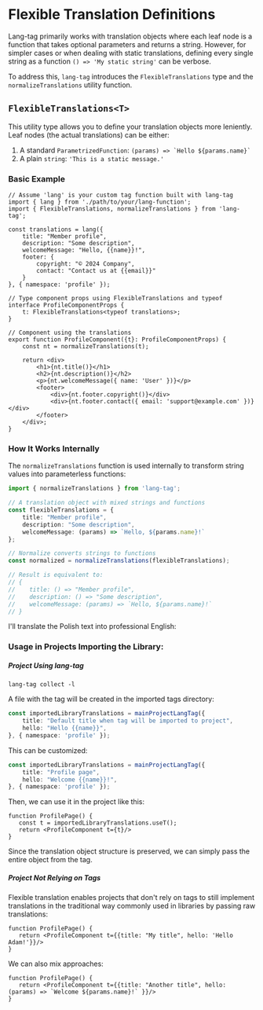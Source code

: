 # Flexible Translation Definitions

Lang-tag primarily works with translation objects where each leaf node is a function that takes optional parameters and returns a string. However, for simpler cases or when dealing with static translations, defining every single string as a function `() => 'My static string'` can be verbose.

To address this, `lang-tag` introduces the `FlexibleTranslations` type and the `normalizeTranslations` utility function.

## `FlexibleTranslations<T>`

This utility type allows you to define your translation objects more leniently. Leaf nodes (the actual translations) can be either:

1.  A standard `ParametrizedFunction`: ```(params) => `Hello ${params.name}` ```
2.  A plain `string`: `'This is a static message.'`

### Basic Example

```tsx 
// Assume 'lang' is your custom tag function built with lang-tag
import { lang } from './path/to/your/lang-function';
import { FlexibleTranslations, normalizeTranslations } from 'lang-tag';

const translations = lang({
    title: "Member profile",
    description: "Some description",
    welcomeMessage: "Hello, {{name}}!",
    footer: {
        copyright: "© 2024 Company",
        contact: "Contact us at {{email}}"
    }
}, { namespace: 'profile' });

// Type component props using FlexibleTranslations and typeof
interface ProfileComponentProps {
    t: FlexibleTranslations<typeof translations>;
}

// Component using the translations
export function ProfileComponent({t}: ProfileComponentProps) {
    const nt = normalizeTranslations(t);

    return <div>
        <h1>{nt.title()}</h1>
        <h2>{nt.description()}</h2>
        <p>{nt.welcomeMessage({ name: 'User' })}</p>
        <footer>
            <div>{nt.footer.copyright()}</div>
            <div>{nt.footer.contact({ email: 'support@example.com' })}</div>
        </footer>
    </div>;
}
```

### How It Works Internally

The `normalizeTranslations` function is used internally to transform string values into parameterless functions:

```typescript
import { normalizeTranslations } from 'lang-tag';

// A translation object with mixed strings and functions
const flexibleTranslations = {
    title: "Member profile",
    description: "Some description",
    welcomeMessage: (params) => `Hello, ${params.name}!`
};

// Normalize converts strings to functions
const normalized = normalizeTranslations(flexibleTranslations);

// Result is equivalent to:
// {
//    title: () => "Member profile",
//    description: () => "Some description",
//    welcomeMessage: (params) => `Hello, ${params.name}!`
// }
```
I'll translate the Polish text into professional English:

### Usage in Projects Importing the Library:

##### Project Using lang-tag

```shell
lang-tag collect -l
```

A file with the tag will be created in the imported tags directory:
```typescript
const importedLibraryTranslations = mainProjectLangTag({
    title: "Default title when tag will be imported to project",
    hello: "Hello {{name}}",
}, { namespace: 'profile' });
```

This can be customized:
```typescript
const importedLibraryTranslations = mainProjectLangTag({
    title: "Profile page",
    hello: "Welcome {{name}}!",
}, { namespace: 'profile' });
```

Then, we can use it in the project like this:
```tsx
function ProfilePage() {
   const t = importedLibraryTranslations.useT();
   return <ProfileComponent t={t}/>
}
```

Since the translation object structure is preserved, we can simply pass the entire object from the tag.

##### Project Not Relying on Tags

Flexible translation enables projects that don't rely on tags to still implement translations in the traditional way commonly used in libraries by passing raw translations:

```tsx
function ProfilePage() {
   return <ProfileComponent t={{title: "My title", hello: 'Hello Adam!'}}/>
}
```

We can also mix approaches:
```tsx
function ProfilePage() {
   return <ProfileComponent t={{title: "Another title", hello: (params) => `Welcome ${params.name}!` }}/>
}
```